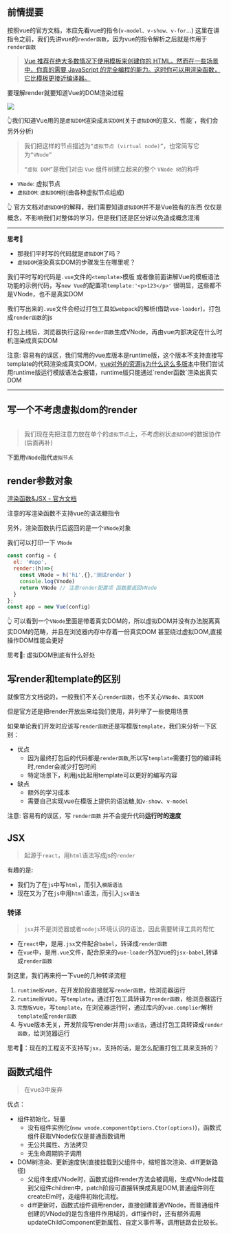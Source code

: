 ## 前情提要

按照vue的官方文档，本应先看vue的指令(`v-model、v-show、v-for`...)
这里在讲指令之前，我们先讲vue的`render函数`，因为vue的指令解析之后就是作用于`render函数`

> [Vue 推荐在绝大多数情况下使用模板来创建你的 HTML。然而在一些场景中，你真的需要 JavaScript 的完全编程的能力。这时你可以用渲染函数，它比模板更接近编译器。](https://cn.vuejs.org/v2/guide/render-function.html)

要理解render就要知道Vue的DOM渲染过程

![](https://kingan-md-img.oss-cn-guangzhou.aliyuncs.com/blog/20220316194111.png)

👆我们知道Vue用的是`虚拟DOM`渲染成`真实DOM`(关于`虚拟DOM`的意义、性能`，我们会另外分析)
> 我们把这样的节点描述为`“虚拟节点 (virtual node)”`，也常简写它为`“VNode”`
> 
> `“虚拟 DOM”`是我们对由 `Vue` 组件树建立起来的整个 `VNode 树`的称呼
- `VNode`: 虚拟节点
- `虚拟DOM`: `虚拟DOM`树(由各种虚拟节点组成)

👆 官方文档对`虚拟DOM`的解释，我们需要知道`虚拟DOM`并不是Vue独有的东西
仅仅是概念，不影响我们对整体的学习，但是我们还是区分好以免造成概念混淆

---
**思考🤔**
- 那我们平时写的代码就是`虚拟DOM`了吗？
- `虚拟DOM`渲染真实DOM的步骤发生在哪里呢？


我们平时写的代码是`.vue`文件的`<template>`模版
或者像前面讲解Vue的模板语法功能的示例代码，写`new Vue`的配置项`template:'<p>123</p>'`
很明显，这些都不是VNode，也不是真实DOM

我们写出来的`.vue`文件会经过打包工具如`webpack`的解析(借助`vue-loader`)，打包成`render函数`的js

打包上线后，浏览器执行这段`render函数`生成VNode，再由vue内部决定在什么时机渲染成真实DOM

注意: 容易有的误区，我们常用的vue库版本是runtime版，这个版本不支持直接写template的代码渲染成真实DOM，[vue对外的资源js为什么这么多版本](./重学vue-01模板语法.html#`、运行时版-runtime)中我们尝试用runtime版运行模版语法会报错，runtime版只能通过`render函数`渲染出真实DOM

---

## 写一个不考虑虚拟dom的render
```js


```

> 我们现在先把注意力放在单个的`虚拟节点`上，不考虑树状`虚拟DOM`的数据协作(后面再补)


下面用`VNode`指代`虚拟节点`
## render参数对象

[渲染函数&JSX - 官方文档](https://cn.vuejs.org/v2/guide/render-function.html#深入数据对象)

注意的写渲染函数不支持vue的语法糖指令

另外，渲染函数执行后返回的是一个`VNode`对象

我们可以打印一下 `VNode`
```js
const config = {
  el: '#app',
  render:(h)=>{
    const VNode = h('h1',{},'测试render')
    console.log(Vnode)
    return VNode // 注意render配置项 函数要返回VNode
  }
};
const app = new Vue(config)
```

👆 可以看到一个`VNode`里面是带着真实DOM的，所以虚拟DOM并没有办法脱离真实DOM的范畴，并且在浏览器内存中存着一份真实DOM
甚至绕过虚拟DOM,直接操作DOM性能会更好

思考🤔: 虚拟DOM到底有什么好处

## 写render和template的区别
就像官方文档说的，一般我们不关心`render函数`，也不关心`VNode`、`真实DOM`

但是官方还是把render开放出来给我们使用，并列举了一些使用场景

如果单论我们开发时应该写`render函数`还是写模版`template`，我们来分析一下区别：

- 优点
  - 因为最终打包后的代码都是`render函数`,所以写`template`需要打包的编译耗时,render会减少打包时间
  - 特定场景下，利用js比起用template可以更好的编写内容
- 缺点
  - 额外的学习成本
  - 需要自己实现vue在模版上提供的语法糖,如`v-show`、`v-model`

注意: 容易有的误区，写 `render函数` 并不会提升代码**运行时的速度**

## JSX
> 起源于`react`，用`html`语法写成js的`render`

有趣的是:
- 我们为了在`js`中写`html`，而引入`模版语法`
- 现在又为了在`js`中用`html`语法，而引入`jsx语法`

### 转译
> `jsx`并不是浏览器或者`nodejs`环境认识的语法，因此需要转译工具的帮忙

- 在`react`中，是用`.jsx`文件配合`babel`，转译成`render函数`
- 在`vue`中，是用`.vue`文件，配合原来的`vue-loader`外加vue的`jsx-babel`,转译成`render函数`

到这里，我们再来捋一下vue的几种转译流程

1. `runtime版`vue，在开发阶段直接就写`render函数`，给浏览器运行
2. `runtime版`vue，写`template`，通过打包工具转译为`render函数`，给浏览器运行
3. `完整版`vue，写`template`，在浏览器运行时，通过库内的`vue.complier`解析`template`成`render函数`
4. 与vue版本无关，开发阶段写render并用`jsx语法`，通过打包工具转译成`render函数`，给浏览器运行

思考🤔：现在的工程支不支持写`jsx`，支持的话，是怎么配置打包工具来支持的？

## 函数式组件
> 在vue3中废弃

优点：
- 组件初始化，轻量
  - 没有组件实例化(`new vnode.componentOptions.Ctor(options)`)，函数式组件获取VNode仅仅是普通函数调用
  - 无公共属性、方法拷贝
  - 无生命周期钩子调用
- DOM树渲染、更新速度快(直接挂载到父组件中，缩短首次渲染、diff更新路径)
  - 父组件生成VNode时，函数式组件render方法会被调用，生成VNode挂载到父组件children中，patch阶段可直接转换成真是DOM,普通组件则在createElm时，走组件初始化流程。
  - diff更新时，函数式组件调用render，直接创建普通VNode，而普通组件创建的VNode的是包含组件作用域的，diff操作时，还有额外调用updateChildComponent更新属性、自定义事件等，调用链路会比较长。
